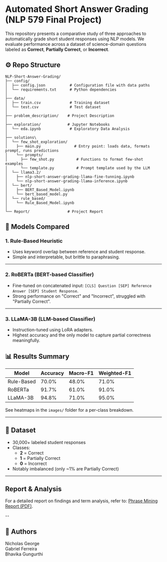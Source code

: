 # Automated Short Answer Grading (NLP 579 Final Project)

This repository presents a comparative study of three approaches to automatically grade short student responses using NLP models. We evaluate performance across a dataset of science-domain questions labeled as **Correct**, **Partially Correct**, or **Incorrect**.

## ⚙️ Repo Structure

```text
NLP-Short-Answer-Grading/
├── config/
│  ├── config.json           # Configuration file with data paths
│  └── requirements.txt      # Python dependencies
│
├── data/
│  ├── train.csv             # Training dataset
│  └── test.csv              # Test dataset
│
├── problem_description/    # Project Description
│
├── exploration/            # Jupyter Notebooks
│  └── eda.ipynb             # Exploratory Data Analysis
│
├── solutions\
│  └── few_shot_exploration/
│    ├── main.py               # Entry point: loads data, formats prompt, runs predictions
│    └── prompts/
│      ├── few_shot.py          # Functions to format few-shot examples
│      └── template.py          # Prompt template used by the LLM
│  └── llama3.2/
│    ├── nlp-short-answer-grading-llama-fine-tunning.ipynb
│    └── nlp-short-answer-grading-llama-inference.ipynb
│  └── bert/
│    ├── BERT_Based_Model.ipynb
│    └── bert_based_model.py
│  └── rule_based/
│    └── Rule_Based_Model.ipynb
│
└── Report/                 # Project Report

```


## 🧠 Models Compared

### 1. Rule-Based Heuristic
- Uses keyword overlap between reference and student response.
- Simple and interpretable, but brittle to paraphrasing.

---

### 2. RoBERTa (BERT-based Classifier)
- Fine-tuned on concatenated input: `[CLS] Question [SEP] Reference Answer [SEP] Student Response`.
- Strong performance on "Correct" and "Incorrect", struggled with "Partially Correct".

---

### 3. LLaMA-3B (LLM-based Classifier)
- Instruction-tuned using LoRA adapters.
- Highest accuracy and the only model to capture partial correctness meaningfully.

## 📊 Results Summary

| Model        | Accuracy | Macro-F1 | Weighted-F1 |
|--------------|----------|----------|--------------|
| Rule-Based   | 70.0%    | 48.0%    | 71.0%        |
| RoBERTa      | 91.7%    | 61.0%    | 91.0%        |
| LLaMA-3B     | 94.8%    | 71.0%    | 95.0%        |

See heatmaps in the `images/` folder for a per-class breakdown.

---

## 📁 Dataset

- 30,000+ labeled student responses
- Classes:
  - **2** = Correct
  - **1** = Partially Correct
  - **0** = Incorrect
- Notably imbalanced (only ~1% are Partially Correct)

---

## Report & Analysis
For a detailed report on findings and term analysis, refer to:
[Phrase Mining Report (PDF)](report/NLP_AnimalQTL_Document_Classification.pdf). 

--

## 📄 Authors

Nicholas George \
Gabriel Ferreira \
Bhavika Gungurthi
